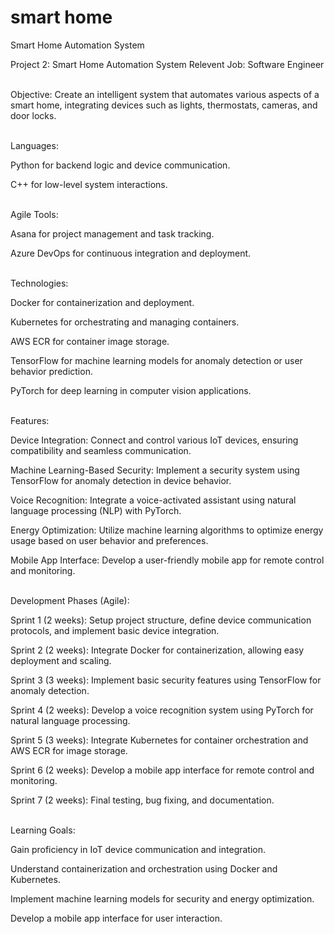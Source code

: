 # smart home
Smart Home Automation System

Project 2: Smart Home Automation System
Relevent Job: Software Engineer 
<br /> <br />

Objective:
Create an intelligent system that automates various aspects of a smart home, integrating devices such as lights, thermostats, cameras, and door locks.
<br /> <br />

Languages:

Python for backend logic and device communication.

C++ for low-level system interactions.
<br /> <br />

Agile Tools:

Asana for project management and task tracking.

Azure DevOps for continuous integration and deployment.
<br /> <br />

Technologies:

Docker for containerization and deployment.

Kubernetes for orchestrating and managing containers.

AWS ECR for container image storage.

TensorFlow for machine learning models for anomaly detection or user behavior prediction.

PyTorch for deep learning in computer vision applications.
<br /> <br />

Features:

Device Integration: Connect and control various IoT devices, ensuring compatibility and seamless communication.

Machine Learning-Based Security: Implement a security system using TensorFlow for anomaly detection in device behavior.

Voice Recognition: Integrate a voice-activated assistant using natural language processing (NLP) with PyTorch.

Energy Optimization: Utilize machine learning algorithms to optimize energy usage based on user behavior and preferences.

Mobile App Interface: Develop a user-friendly mobile app for remote control and monitoring.
<br /> <br />

Development Phases (Agile):

Sprint 1 (2 weeks): Setup project structure, define device communication protocols, and implement basic device integration.

Sprint 2 (2 weeks): Integrate Docker for containerization, allowing easy deployment and scaling.

Sprint 3 (3 weeks): Implement basic security features using TensorFlow for anomaly detection.

Sprint 4 (2 weeks): Develop a voice recognition system using PyTorch for natural language processing.

Sprint 5 (3 weeks): Integrate Kubernetes for container orchestration and AWS ECR for image storage.

Sprint 6 (2 weeks): Develop a mobile app interface for remote control and monitoring.

Sprint 7 (2 weeks): Final testing, bug fixing, and documentation.
<br /> <br />

Learning Goals:

Gain proficiency in IoT device communication and integration.

Understand containerization and orchestration using Docker and Kubernetes.

Implement machine learning models for security and energy optimization.

Develop a mobile app interface for user interaction.
